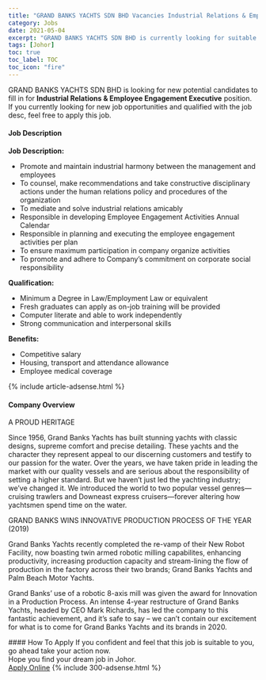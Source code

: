 ```yaml
---
title: "GRAND BANKS YACHTS SDN BHD Vacancies Industrial Relations & Employee Engagement Executive" 
category: Jobs 
date: 2021-05-04 
excerpt: "GRAND BANKS YACHTS SDN BHD is currently looking for suitable person to fill in the Industrial Relations & Employee Engagement Executive which based in Johor" 
tags: [Johor] 
toc: true 
toc_label: TOC 
toc_icon: "fire" 
--- 
```


<p>GRAND BANKS YACHTS SDN BHD is looking for new potential candidates to fill in for <b>Industrial Relations & Employee Engagement Executive</b> position. If you currently looking for new job opportunities and qualified with the job desc, feel free to apply this job.
</p><div><div><h4>Job Description</h4></div><div><div><span><div><p><strong>Job Description:</strong></p><ul><li>Promote and maintain industrial harmony between the management and employees</li><li>To counsel, make recommendations and take constructive disciplinary actions under the human relations policy and procedures of the organization</li><li>To mediate and solve industrial relations amicably</li><li>Responsible in developing Employee Engagement Activities Annual Calendar</li><li>Responsible in planning and executing the employee engagement activities per plan</li><li>To ensure maximum participation in company organize activities</li><li>To promote and adhere to Company&#8217;s commitment on corporate social responsibility</li></ul><p><strong>Qualification:</strong></p><ul><li>Minimum a Degree in Law/Employment Law or equivalent</li><li>Fresh graduates can apply as on-job training will be provided</li><li>Computer literate and able to work independently</li><li>Strong communication and interpersonal skills</li></ul><p><strong>Benefits:</strong></p><ul><li>Competitive salary</li><li>Housing, transport and attendance allowance</li><li>Employee medical coverage</li></ul></div></span></div></div></div> 
{% include article-adsense.html %} 
<div><div><h4>Company Overview</h4></div><div><div><span><div><p>A PROUD HERITAGE</p><p>Since 1956, Grand Banks Yachts has built stunning yachts with classic designs, supreme comfort and precise detailing. These yachts and the character they represent appeal to our discerning customers and testify to our passion for the water. Over the years, we have taken pride in leading the market with our quality vessels and are serious about the responsibility of setting a higher standard. But we haven&#8217;t just led the yachting industry; we&#8217;ve changed it. We introduced the world to two popular vessel genres&#8212;cruising trawlers and Downeast express cruisers&#8212;forever altering how yachtsmen spend time on the water.</p><p>GRAND BANKS WINS INNOVATIVE PRODUCTION PROCESS OF THE YEAR (2019)</p><p>Grand Banks Yachts recently completed the re-vamp of their New Robot Facility, now boasting twin armed robotic milling capabilites, enhancing productivity, increasing production capacity and stream-lining the flow of production in the factory across their two brands; Grand Banks Yachts and Palm Beach Motor Yachts.</p><p>Grand Banks&#8217; use of a robotic 8-axis mill was given the award for Innovation in a Production Process. An intense 4-year restructure of Grand Banks Yachts, headed by CEO Mark Richards, has led the company to this fantastic achievement, and it&#8217;s safe to say &#8211; we can&#8217;t contain our excitement for what is to come for Grand Banks Yachts and its brands in 2020.</p></div></span></div></div></div> 
#### How To Apply 
If you confident and feel that this job is suitable to you, go ahead take your action now. <br/> 
Hope you find your dream job in Johor. <br/> 
<a href="https://www.jobstreet.com.my/en/job/industrial-relations-employee-engagement-executive-4556192?jobId=jobstreet-my-job-4556192&" class="btn btn--info" target="_blank" rel="nofollow noopenner">Apply Online</a> 
{% include 300-adsense.html %} 